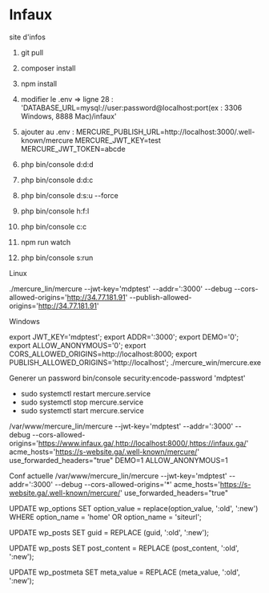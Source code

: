 # Infaux
site d'infos
1) git pull
2) composer install
3) npm install
4) modifier le .env => ligne 28 : 'DATABASE_URL=mysql://user:password@localhost:port(ex : 3306 Windows, 8888 Mac)/infaux'
5) ajouter au .env :
                   MERCURE_PUBLISH_URL=http://localhost:3000/.well-known/mercure
                   MERCURE_JWT_KEY=test
                   MERCURE_JWT_TOKEN=abcde

6) php bin/console d:d:d
7) php bin/console d:d:c
8) php bin/console d:s:u --force
9) php bin/console h:f:l
10) php bin/console c:c
11) npm run watch
12) php bin/console s:run


Linux

 ./mercure_lin/mercure --jwt-key='mdptest' --addr=':3000' --debug  --cors-allowed-origins='http://34.77.181.91' --publish-allowed-origins='http://34.77.181.91'


Windows

 export JWT_KEY='mdptest'; export ADDR=':3000'; export DEMO='0';  export ALLOW_ANONYMOUS='0'; export CORS_ALLOWED_ORIGINS=http://localhost:8000; export PUBLISH_ALLOWED_ORIGINS='http://localhost'; ./mercure_win/mercure.exe 


Generer un password 
bin/console security:encode-password 'mdptest'

 - sudo systemctl restart mercure.service
 - sudo systemctl stop mercure.service
 - sudo systemctl start mercure.service

 /var/www/mercure_lin/mercure --jwt-key='mdptest' --addr=':3000' --debug  --cors-allowed-origins='https://www.infaux.ga/,http://localhost:8000/,https://infaux.ga/'  acme_hosts='https://s-website.ga/.well-known/mercure/' use_forwarded_headers="true"  DEMO=1 ALLOW_ANONYMOUS=1 
 
 Conf actuelle
 /var/www/mercure_lin/mercure --jwt-key='mdptest' --addr=':3000' --debug  --cors-allowed-origins='*'  acme_hosts='https://s-website.ga/.well-known/mercure/' use_forwarded_headers="true"  


UPDATE wp_options
SET option_value = replace(option_value, ':old', ':new')
WHERE option_name = 'home'
OR option_name = 'siteurl';

UPDATE wp_posts
SET guid = REPLACE (guid,  ':old', ':new');

UPDATE wp_posts
SET post_content = REPLACE (post_content,  ':old', ':new');

UPDATE wp_postmeta
SET meta_value = REPLACE (meta_value, ':old', ':new');
